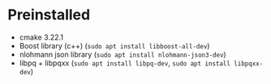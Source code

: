 # Preinstalled
- cmake 3.22.1 
- Boost library (c++)   (`sudo apt install libboost-all-dev`)
- nlohmann json library (`sudo apt install nlohmann-json3-dev`)
- libpq + libpqxx       (`sudo apt install libpq-dev`, `sudo apt install libpqxx-dev`)